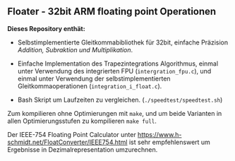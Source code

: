 ## Floater - 32bit ARM floating point Operationen
__Dieses Repository enthät:__
* Selbstimplementierte Gleitkommabibliothek für 32bit, einfache Präzision _Addition, Subraktion und Multiplikation_.

* Einfache Implementation des Trapezintegrations Algorithmus, einmal unter Verwendung des integrierten FPU (`intergration_fpu.c`), und einmal unter Verwendung der selbstimplementierten Gleitkommaoperationen (`integration_i_float.c`).

* Bash Skript um Laufzeiten zu vergleichen. (`./speedtest/speedtest.sh`)

Zum kompilieren ohne Optimierungen mit `make`, und um beide Varianten in allen Optimierungsstufen zu kompilieren `make full`.

Der IEEE-754 Floating Point Calculator unter https://www.h-schmidt.net/FloatConverter/IEEE754.html ist sehr empfehlenswert um Ergebnisse in Dezimalrepresentation umzurechnen.